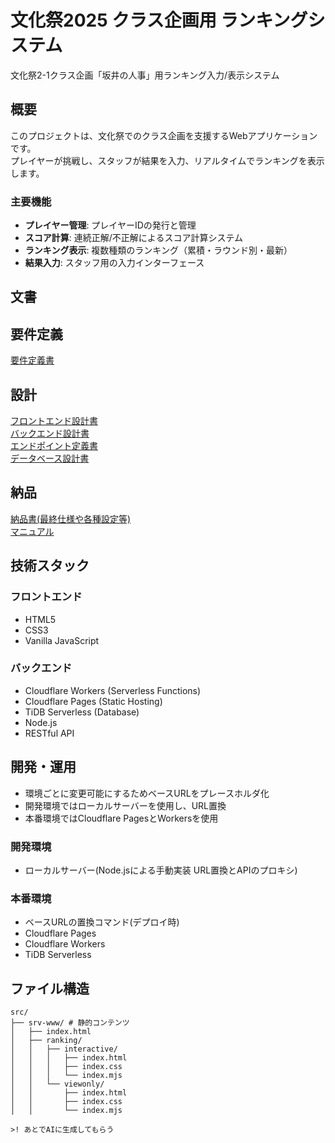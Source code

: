 # 文化祭2025 クラス企画用 ランキングシステム

文化祭2-1クラス企画「坂井の人事」用ランキング入力/表示システム

## 概要

このプロジェクトは、文化祭でのクラス企画を支援するWebアプリケーションです。  
プレイヤーが挑戦し、スタッフが結果を入力、リアルタイムでランキングを表示します。

### 主要機能

- **プレイヤー管理**: プレイヤーIDの発行と管理
- **スコア計算**: 連続正解/不正解によるスコア計算システム
- **ランキング表示**: 複数種類のランキング（累積・ラウンド別・最新）
- **結果入力**: スタッフ用の入力インターフェース

## 文書

## 要件定義

[要件定義書](docs/requirement.md)

## 設計

[フロントエンド設計書](docs/plan-fe.md)  
[バックエンド設計書](docs/plan-be.md)  
[エンドポイント定義書](docs/plan-be-ep.md)  
[データベース設計書](docs/plan-be-db.md)

## 納品

[納品書(最終仕様や各種設定等)](docs/delivery/index.md)  
[マニュアル](docs/delivery/manual.md)

## 技術スタック

### フロントエンド

- HTML5
- CSS3
- Vanilla JavaScript

### バックエンド

- Cloudflare Workers (Serverless Functions)
- Cloudflare Pages (Static Hosting)
- TiDB Serverless (Database)
- Node.js
- RESTful API

## 開発・運用

- 環境ごとに変更可能にするためベースURLをプレースホルダ化
- 開発環境ではローカルサーバーを使用し、URL置換
- 本番環境ではCloudflare PagesとWorkersを使用

### 開発環境

- ローカルサーバー(Node.jsによる手動実装 URL置換とAPIのプロキシ)

### 本番環境

- ベースURLの置換コマンド(デプロイ時)
- Cloudflare Pages
- Cloudflare Workers
- TiDB Serverless

## ファイル構造

```text
src/
├── srv-www/ # 静的コンテンツ
│   ├── index.html
│   ├── ranking/
│   │   ├── interactive/
│   │   │   ├── index.html
│   │   │   ├── index.css
│   │   │   └── index.mjs
│   │   └── viewonly/
│   │       ├── index.html
│   │       ├── index.css
│   │       └── index.mjs

>! あとでAIに生成してもらう
```
